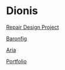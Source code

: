 # Dionis


[Repair Design Project](https://aensaidhe.github.io/Repair%20Design%20Project/)

[Baronfig](https://aensaidhe.github.io/p1/)

[Aria](https://aensaidhe.github.io/Aria/index.html)

[Portfolio](https://aensaidhe.github.io/site-portfolio/)
